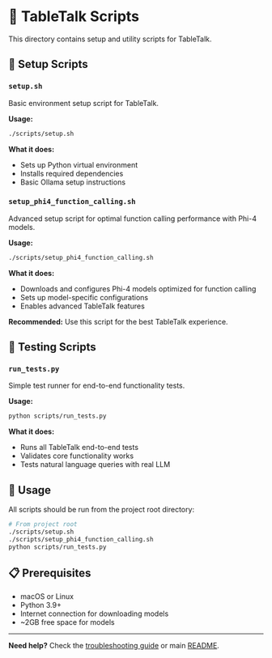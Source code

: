 # 📜 TableTalk Scripts

This directory contains setup and utility scripts for TableTalk.

## 🚀 Setup Scripts

### `setup.sh`
Basic environment setup script for TableTalk.

**Usage:**
```bash
./scripts/setup.sh
```

**What it does:**
- Sets up Python virtual environment
- Installs required dependencies
- Basic Ollama setup instructions

### `setup_phi4_function_calling.sh`
Advanced setup script for optimal function calling performance with Phi-4 models.

**Usage:**
```bash
./scripts/setup_phi4_function_calling.sh
```

**What it does:**
- Downloads and configures Phi-4 models optimized for function calling
- Sets up model-specific configurations
- Enables advanced TableTalk features

**Recommended:** Use this script for the best TableTalk experience.

## 🧪 Testing Scripts

### `run_tests.py`
Simple test runner for end-to-end functionality tests.

**Usage:**
```bash
python scripts/run_tests.py
```

**What it does:**
- Runs all TableTalk end-to-end tests
- Validates core functionality works
- Tests natural language queries with real LLM

## 🔧 Usage

All scripts should be run from the project root directory:

```bash
# From project root
./scripts/setup.sh
./scripts/setup_phi4_function_calling.sh
python scripts/run_tests.py
```

## 📋 Prerequisites

- macOS or Linux
- Python 3.9+
- Internet connection for downloading models
- ~2GB free space for models

---

**Need help?** Check the [troubleshooting guide](../docs/TROUBLESHOOTING.md) or main [README](../README.md).